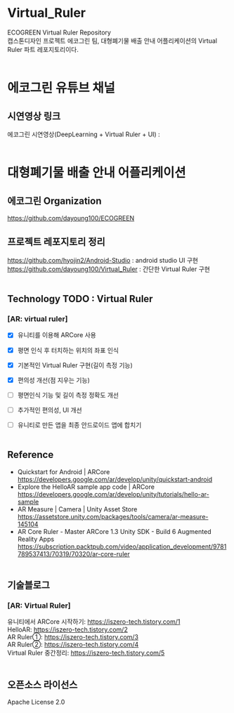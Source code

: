 # Virtual_Ruler
 ECOGREEN Virtual Ruler Repository  
 캡스톤디자인 프로젝트 에코그린 팀, 대형폐기물 배출 안내 어플리케이션의 Virtual Ruler 파트 레포지토리이다.<br/><br/>


# 에코그린 유튜브 채널
 
## 시연영상 링크
에코그린 시연영상(DeepLearning + Virtual Ruler + UI) :  <br/><br/>
 
# 대형폐기물 배출 안내 어플리케이션
## 에코그린 Organization
https://github.com/dayoung100/ECOGREEN  

## 프로젝트 레포지토리 정리
https://github.com/hyojin2/Android-Studio : android studio UI 구현  
https://github.com/dayoung100/Virtual_Ruler : 간단한 Virtual Ruler 구현<br/><br/>

 
## Technology TODO : Virtual Ruler  
### [AR: virtual ruler] 
- [x] 유니티를 이용해 ARCore 사용     
- [x] 평면 인식 후 터치하는 위치의 좌표 인식  
- [x] 기본적인 Virtual Ruler 구현(길이 측정 기능)  
- [x] 편의성 개선(점 지우는 기능)  
- [ ] 평면인식 기능 및 길이 측정 정확도 개선  
- [ ] 추가적인 편의성, UI 개선  
- [ ] 유니티로 만든 앱을 최종 안드로이드 앱에 합치기<br/><br/> 
 
 
## Reference
- Quickstart for Android | ARCore    
https://developers.google.com/ar/develop/unity/quickstart-android    
- Explore the HelloAR sample app code | ARCore    
https://developers.google.com/ar/develop/unity/tutorials/hello-ar-sample    
- AR Measure | Camera | Unity Asset Store    
https://assetstore.unity.com/packages/tools/camera/ar-measure-145104       
- AR Core Ruler - Master ARCore 1.3 Unity SDK - Build 6 Augmented Reality Apps    
https://subscription.packtpub.com/video/application_development/9781789537413/70319/70320/ar-core-ruler<br/><br/>

   
## 기술블로그
### [AR: Virtual Ruler]
유니티에서 ARCore 시작하기: https://iszero-tech.tistory.com/1   
HelloAR: https://iszero-tech.tistory.com/2   
AR Ruler①: https://iszero-tech.tistory.com/3   
AR Ruler②: https://iszero-tech.tistory.com/4   
Virtual Ruler 중간정리: https://iszero-tech.tistory.com/5<br/><br/>
 

## 오픈소스 라이선스
Apache License 2.0

